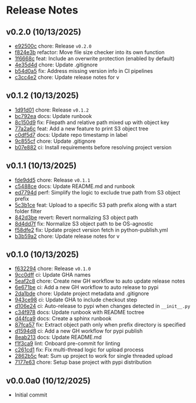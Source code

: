 Release Notes
=============

v0.2.0 (10/13/2025)
-------------------
- [e92500c](https://github.com/thevickypedia/PyS3Uploader/commit/e92500cf9bc6f0d8fda3670a8daaba4e6da0be1c) chore: Release ``v0.2.0``
- [f824e3b](https://github.com/thevickypedia/PyS3Uploader/commit/f824e3b9f57cda508b3a144a49080b4fafc487c9) refactor: Move file size checker into its own function
- [1f6668c](https://github.com/thevickypedia/PyS3Uploader/commit/1f6668c1d57b80920d12d7f5130757fcff0cf59c) feat: Include an overwrite protection (enabled by default)
- [4e35d4d](https://github.com/thevickypedia/PyS3Uploader/commit/4e35d4d9dba0e3a5761457940a049429aa59d228) chore: Update .gitignore
- [b54d0a5](https://github.com/thevickypedia/PyS3Uploader/commit/b54d0a523582cd756d5c60fdd66e431412614dee) fix: Address missing version info in CI pipelines
- [c3cc4e2](https://github.com/thevickypedia/PyS3Uploader/commit/c3cc4e2f3cd4b1a17d60c5087a44471f9e1fd9d6) chore: Update release notes for v

v0.1.2 (10/13/2025)
-------------------
- [1d91d01](https://github.com/thevickypedia/PyS3Uploader/commit/1d91d017c982cedb47313063661024f2847727eb) chore: Release ``v0.1.2``
- [bc792ea](https://github.com/thevickypedia/PyS3Uploader/commit/bc792eab4f60812736c00f157862a2cc796d3824) docs: Update runbook
- [8c150d9](https://github.com/thevickypedia/PyS3Uploader/commit/8c150d98aedb63bc6fe4bf1cf91d8b8d446b765b) fix: Filepath and relative path mixed up with object key
- [77a2a6c](https://github.com/thevickypedia/PyS3Uploader/commit/77a2a6c7c087a287318049d1e8ceb47e6717b7b5) feat: Add a new feature to print S3 object tree
- [c0df5d7](https://github.com/thevickypedia/PyS3Uploader/commit/c0df5d70dade7338e35f7b5d86508d5b3a956d44) docs: Update repo timestamp in label
- [9c855cf](https://github.com/thevickypedia/PyS3Uploader/commit/9c855cf9cda4cae94e68c4aa8ad670fcd4fd51f2) chore: Update .gitignore
- [b07e882](https://github.com/thevickypedia/PyS3Uploader/commit/b07e8827d43f3b950a0127995bfe070a07c9a902) ci: Install requirements before resolving project version

v0.1.1 (10/13/2025)
-------------------
- [fde9dd5](https://github.com/thevickypedia/PyS3Uploader/commit/fde9dd57d19b788ffbd76acf198589ed76532c05) chore: Release ``v0.1.1``
- [c5488ce](https://github.com/thevickypedia/PyS3Uploader/commit/c5488ce0d1ba79c7aaaf53c8cd2620f392977c68) docs: Update README.md and runbook
- [ed7794d](https://github.com/thevickypedia/PyS3Uploader/commit/ed7794dfac207eed88f8ce88da268006a5f097ea) perf: Simplify the logic to exclude true path from S3 object prefix
- [5c3b1ce](https://github.com/thevickypedia/PyS3Uploader/commit/5c3b1cedeb893aa8904b3b8df2e851b713073350) feat: Upload to a specific S3 path prefix along with a start folder filter
- [842d3be](https://github.com/thevickypedia/PyS3Uploader/commit/842d3be33012d1f23c38a575ea787120ca971401) revert: Revert normalizing S3 object path
- [8d4dd7f](https://github.com/thevickypedia/PyS3Uploader/commit/8d4dd7f79bd1d24f4508b7a1fadd5ac8aa7500ae) fix: Normalize S3 object path to be OS-agnostic
- [f58dfe2](https://github.com/thevickypedia/PyS3Uploader/commit/f58dfe26e827837df96df81c2ae53d43f5efa2c1) fix: Update project version fetch in python-publish.yml
- [b3b59a2](https://github.com/thevickypedia/PyS3Uploader/commit/b3b59a20831c0c467d6f887bebea392f9ab1276a) chore: Update release notes for v

v0.1.0 (10/13/2025)
-------------------
- [f632294](https://github.com/thevickypedia/PyS3Uploader/commit/f63229464c7324c93a998c151c6ac695aafe24fe) chore: Release ``v0.1.0``
- [9cc0dff](https://github.com/thevickypedia/PyS3Uploader/commit/9cc0dff0381de4903243ede5c2470acdede11944) ci: Update GHA names
- [5eaf2c8](https://github.com/thevickypedia/PyS3Uploader/commit/5eaf2c822a06f82e6b5ef9ac02652064d22cc842) chore: Create new GH workflow to auto update release notes
- [6e671be](https://github.com/thevickypedia/PyS3Uploader/commit/6e671be6cc8014a850f91b24927d148bba0656ca) ci: Add a new GH workflow to auto release to pypi
- [2da1bde](https://github.com/thevickypedia/PyS3Uploader/commit/2da1bdece23b8ae7301147feec82d5c951fe7215) chore: Update project metadata and .gitignore
- [943ce98](https://github.com/thevickypedia/PyS3Uploader/commit/943ce986f93287178b002cf83f5e0805e287f538) ci: Update GHA to include checkout step
- [d106e24](https://github.com/thevickypedia/PyS3Uploader/commit/d106e244eed12db78661b77b48137509ef654d4d) ci: Auto-release to pypi when changes detected in ``__init__.py``
- [c34f978](https://github.com/thevickypedia/PyS3Uploader/commit/c34f9784ec10d625786a50b2f597d7c2970a03f3) docs: Update runbook with README toctree
- [d44fca9](https://github.com/thevickypedia/PyS3Uploader/commit/d44fca975bad12083e2365bf7afe5680e0913b67) docs: Create a sphinx runbook
- [87fca57](https://github.com/thevickypedia/PyS3Uploader/commit/87fca57f42fc9c05afae0fe62d0cedd92517e227) fix: Extract object path only when prefix directory is specified
- [d1594d8](https://github.com/thevickypedia/PyS3Uploader/commit/d1594d8be202096a2b360af58f7f18b7c3c30844) ci: Add a new GH workflow for pypi publish
- [8eab213](https://github.com/thevickypedia/PyS3Uploader/commit/8eab213a869518f4a1a6b538b2cbfd937c132694) docs: Update README.md
- [f1f3ca9](https://github.com/thevickypedia/PyS3Uploader/commit/f1f3ca94e39fa686449c6c733ec8a5f74e970aea) lint: Onboard pre-commit for linting
- [c261cd1](https://github.com/thevickypedia/PyS3Uploader/commit/c261cd1c30b848b4b0afdfd2ec81909712062572) fix: Fix multi-thread logic for upload process
- [2862b5c](https://github.com/thevickypedia/PyS3Uploader/commit/2862b5c1c096dc64e326e41e5d2012e08f169b7c) feat: Sum up project to work for single threaded upload
- [7177e63](https://github.com/thevickypedia/PyS3Uploader/commit/7177e638f47fd2915deaecb25a46f6c1013e0945) chore: Setup base project with pypi distribution

v0.0.0a0 (10/12/2025)
---------------------
- Initial commit
